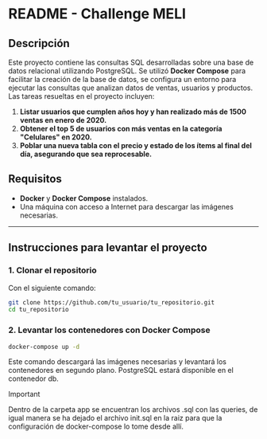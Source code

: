 # 

# README - Challenge MELI


## Descripción

Este proyecto contiene las consultas SQL desarrolladas sobre una base de datos relacional utilizando PostgreSQL. Se utilizó **Docker Compose** para facilitar la creación de la base de datos, se configura un entorno para ejecutar las consultas que analizan datos de ventas, usuarios y productos. Las tareas resueltas en el proyecto incluyen:

1. **Listar usuarios que cumplen años hoy y han realizado más de 1500 ventas en enero de 2020.**
2. **Obtener el top 5 de usuarios con más ventas en la categoría "Celulares" en 2020.**
3. **Poblar una nueva tabla con el precio y estado de los ítems al final del día, asegurando que sea reprocesable.**


## Requisitos

- **Docker** y **Docker Compose** instalados.
- Una máquina con acceso a Internet para descargar las imágenes necesarias.

---

## Instrucciones para levantar el proyecto

### 1. Clonar el repositorio

Con el siguiente comando:

```bash
git clone https://github.com/tu_usuario/tu_repositorio.git
cd tu_repositorio
```

### 2. Levantar los contenedores con Docker Compose

```bash 
docker-compose up -d
```

Este comando descargará las imágenes necesarias y levantará los contenedores en segundo plano. PostgreSQL estará disponible en el contenedor db.

> [!IMPORTANT]
> Dentro de la carpeta app se encuentran los archivos .sql con las queries, de igual manera se ha dejado el archivo init.sql en la raiz para que la configuración de docker-compose lo tome desde allí.
